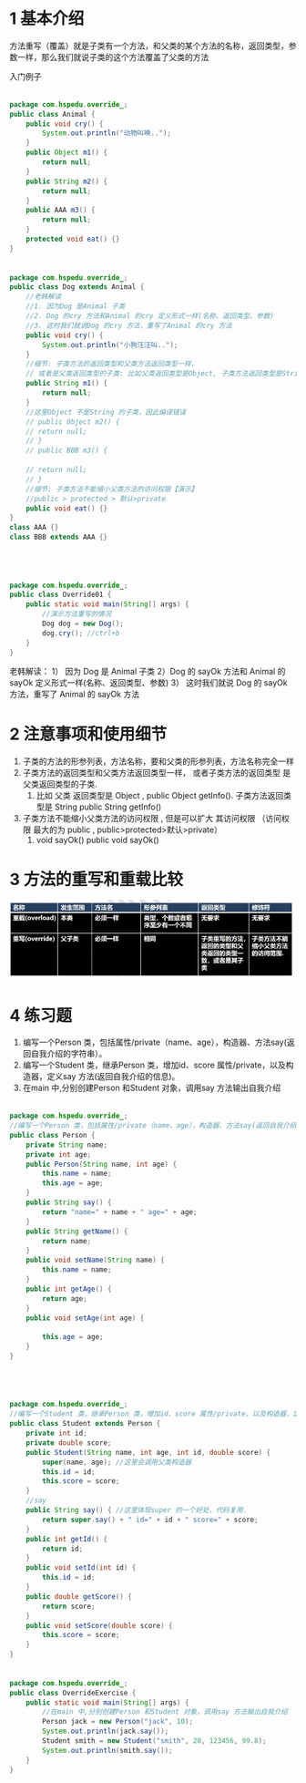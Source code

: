 

# 1 基本介绍
方法重写（覆盖）就是子类有一个方法，和父类的某个方法的名称，返回类型，参数一样，那么我们就说子类的这个方法覆盖了父类的方法

入门例子

```java
 
package com.hspedu.override_;
public class Animal {
    public void cry() {
        System.out.println("动物叫唤..");
    }
    public Object m1() {
        return null;
    }
    public String m2() {
        return null;
    }
    public AAA m3() {
        return null;
    }
    protected void eat() {}
}


package com.hspedu.override_;
public class Dog extends Animal {
    //老韩解读
    //1. 因为Dog 是Animal 子类
    //2. Dog 的cry 方法和Animal 的cry 定义形式一样(名称、返回类型、参数)
    //3. 这时我们就说Dog 的cry 方法，重写了Animal 的cry 方法
    public void cry() {
        System.out.println("小狗汪汪叫..");
    }
    //细节: 子类方法的返回类型和父类方法返回类型一样，
    // 或者是父类返回类型的子类: 比如父类返回类型是Object, 子类方法返回类型是String
    public String m1() {
        return null;
    }
    //这里Object 不是String 的子类，因此编译错误
    // public Object m2() {
    // return null;
    // }
    // public BBB m3() {

    // return null;
    // }
    //细节: 子类方法不能缩小父类方法的访问权限【演示】
    //public > protected > 默认>private
    public void eat() {}
}
class AAA {}
class BBB extends AAA {}




package com.hspedu.override_;
public class Override01 {
    public static void main(String[] args) {
        //演示方法重写的情况
        Dog dog = new Dog();
        dog.cry(); //ctrl+b
    }
}
```


老韩解读：
1） 因为 Dog 是 Animal 子类
2）Dog 的 sayOk 方法和 Animal 的 sayOk 定义形式一样(名称、返回类型、参数)
3） 这时我们就说 Dog 的 sayOk 方法，重写了 Animal 的 sayOk 方法


# 2 注意事项和使用细节

1. 子类的方法的形参列表，方法名称，要和父类的形参列表，方法名称完全一样
2. 子类方法的返回类型和父类方法返回类型一样， 或者子类方法的返回类型 是父类返回类型的子类.  
	1. 比如 父类 返回类型是 Object ,  public Object getInfo().   子类方法返回类型是 String    public String getInfo()
3. 子类方法不能缩小父类方法的访问权限 , 但是可以扩大 其访问权限 （访问权限 最大的为 public  , public>protected>默认>private）
	1. void sayOk()       public void sayOk()



# 3 方法的重写和重载比较
![](image/Pasted%20image%2020230407214838.png)


# 4 练习题

1) 编写一个Person 类，包括属性/private（name、age），构造器、方法say(返回自我介绍的字符串）。
2) 编写一个Student 类，继承Person 类，增加id、score 属性/private，以及构造器，定义say 方法(返回自我介绍的信息)。
3) 在main 中,分别创建Person 和Student 对象，调用say 方法输出自我介绍


```java

package com.hspedu.override_;
//编写一个Person 类，包括属性/private（name、age），构造器、方法say(返回自我介绍的字符串）
public class Person {
    private String name;
    private int age;
    public Person(String name, int age) {
        this.name = name;
        this.age = age;
    }
    public String say() {
        return "name=" + name + " age=" + age;
    }
    public String getName() {
        return name;
    }
    public void setName(String name) {
        this.name = name;
    }
    public int getAge() {
        return age;
    }
    public void setAge(int age) {

        this.age = age;
    }
}




package com.hspedu.override_;
//编写一个Student 类，继承Person 类，增加id、score 属性/private，以及构造器，定义say 方法(返回自我介绍的信息)。
public class Student extends Person {
    private int id;
    private double score;
    public Student(String name, int age, int id, double score) {
        super(name, age); //这里会调用父类构造器
        this.id = id;
        this.score = score;
    }
    //say
    public String say() { //这里体现super 的一个好处，代码复用.
        return super.say() + " id=" + id + " score=" + score;
    }
    public int getId() {
        return id;
    }
    public void setId(int id) {
        this.id = id;
    }
    public double getScore() {
        return score;
    }
    public void setScore(double score) {
        this.score = score;
    }
}


package com.hspedu.override_;
public class OverrideExercise {
    public static void main(String[] args) {
        //在main 中,分别创建Person 和Student 对象，调用say 方法输出自我介绍
        Person jack = new Person("jack", 10);
        System.out.println(jack.say());
        Student smith = new Student("smith", 20, 123456, 99.8);
        System.out.println(smith.say());
    }
}

```
